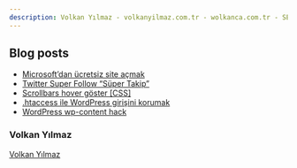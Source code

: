 ```yaml
---
description: Volkan Yılmaz - volkanyilmaz.com.tr - wolkanca.com.tr - SEO - WordPress
---
```


## Blog posts
<!-- BLOG-POST-LIST:START -->
- [Microsoft’dan ücretsiz site açmak](https://wolkanca.com.tr/microsoftdan-ucretsiz-site-acmak/)
- [Twitter Super Follow “Süper Takip”](https://wolkanca.com.tr/twitter-super-follow-super-takip/)
- [Scrollbars hover göster [CSS]](https://wolkanca.com.tr/scrollbars-hover-goster-css/)
- [.htaccess ile WordPress girişini korumak](https://wolkanca.com.tr/htaccess-ile-wordpress-girisini-korumak/)
- [WordPress wp-content hack](https://wolkanca.com.tr/wordpress-wp-content-hack/)
<!-- BLOG-POST-LIST:END -->


### Volkan Yılmaz

[Volkan Yılmaz](https://volkanyilmaz.com.tr/)

